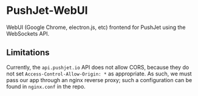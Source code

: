 # PushJet-WebUI

WebUI (Google Chrome, electron.js, etc) frontend for PushJet using the WebSockets API.

## Limitations

Currently, the `api.pushjet.io` API does not allow CORS, because they do not
set `Access-Control-Allow-Origin: *` as appropriate. As such, we must pass our
app through an nginx reverse proxy; such a configuration can be found in
`nginx.conf` in the repo.
